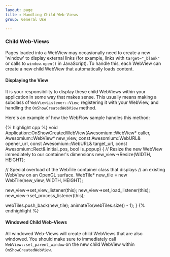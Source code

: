 ```yaml
---
layout: page
title : Handling Child Web-Views
group: General Use

---
```


### Child Web-Views

Pages loaded into a WebView may occasionally need to create a new 'window' to display external links (for example, links with `target="_blank"` or calls to `window.open()` in JavaScript). To handle this, each WebView can create a new child WebView that automatically loads content.

#### Displaying the View

It is your responsibility to display these child WebViews within your application in some way that makes sense. This usually means making a subclass of `WebViewListener::View`, registering it with your WebView, and handling the `OnShowCreatedWebView` method.

Here's an example of how the WebFlow sample handles this method:

{% highlight cpp %}
void Application::OnShowCreatedWebView(Awesomium::WebView* caller,
                                       Awesomium::WebView* new_view,
                                       const Awesomium::WebURL& opener_url,
                                       const Awesomium::WebURL& target_url,
                                       const Awesomium::Rect& initial_pos,
                                       bool is_popup) {
  // Resize the new WebView immediately to our container's dimensions
  new_view->Resize(WIDTH, HEIGHT);
  
  // Special overload of the WebTile container class that displays
  // an existing WebView on an OpenGL surface.
  WebTile* new_tile = new WebTile(new_view, WIDTH, HEIGHT);
  
  new_view->set_view_listener(this);
  new_view->set_load_listener(this);
  new_view->set_process_listener(this);

  webTiles.push_back(new_tile);
  animateTo(webTiles.size() - 1);
}
{% endhighlight %}

#### Windowed Child Web-Views

All windowed Web-Views will create child WebViews that are also windowed. You should make sure to immediately call `WebView::set_parent_window` on the new child WebView within `OnShowCreatedWebView`.

